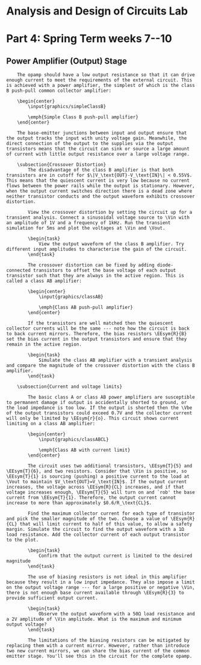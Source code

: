 # Analysis and Design of Circuits Lab
# Part 4: Spring Term weeks 7--10

## Power Amplifier (Output) Stage

        The opamp should have a low output resistance so that it can drive enough current to meet the requirements of the external circuit. This is achieved with a power amplifier, the simplest of which is the class B push-pull common collector amplifier:

        \begin{center}
            \input{graphics/simpleClassB}
            
            \emph{Simple Class B push-pull amplifier}
        \end{center}
        
        The base-emitter junctions between input and output ensure that the output tracks the input with unity voltage gain. Meanwhile, the direct connection of the output to the supplies via the output transistors means that the circuit can sink or source a large amount of current with little output resistance over a large voltage range.
        
        \subsection{Crossover Distortion}
            The disadvantage of the class B amplifier is that both transistors are in cutoff for $\|V_\text{OUT}-V_\text{IN}\| < 0.55V$. This means that the quiescent current is very low because no current flows between the power rails while the output is stationary. However, when the output current switches direction there is a dead zone where neither transistor conducts and the output waveform exhibits crossover distortion.
            
            View the crossover distortion by setting the circuit up for a transient analysis. Connect a sinusoidal voltage source to \Vin with an amplitude of 1V and a frequency of 1kHz. Run the transient simulation for 5ms and plot the voltages at \Vin and \Vout.
            
            \begin{task}          
                View the output waveform of the class B amplifier. Try different input amplitudes to characterise the gain of the circuit.
            \end{task}          
        
            The crossover distortion can be fixed by adding diode-connected transistors to offset the base voltage of each output transistor such that they are always in the active region. This is called a class AB amplifier:

            \begin{center}
                \input{graphics/classAB}
                
                \emph{Class AB push-pull amplifier}
            \end{center}
            
            If the transistors are well matched then the quiescent collector currents will be the same --- note how the circuit is back to back current mirrors. Therefore, the bias resistors \EEsym{R}{B} set the bias current in the output transistors and ensure that they remain in the active region.
            
            \begin{task}          
                Simulate the class AB amplifier with a transient analysis and compare the magnitude of the crossover distortion with the class B amplifier.
            \end{task}         

        \subsection{Current and voltage limits}
            
            The basic class A or class AB power amplifiers are susceptible to permanent damage if output is accidentally shorted to ground, or the load impedance is too low. If the output is shorted then the \Vbe of the output transistors could exceed 0.7V and the collector current will only be limited by \EEsym{r}{o}. This circuit shows current limiting on a class AB amplifier:
    
            \begin{center}
                \input{graphics/classABCL}
                
                \emph{Class AB with current limit}
            \end{center}
                
            The circuit uses two additional transistors, \EEsym{T}{5} and \EEsym{T}{6}, and two resistors. Consider that \Vin is positive, so \EEsym{T}{1} is sourcing (pushing) a positive current to the load at \Vout to maintain $V_\text{OUT}=V_\text{IN}$. If the output current increases, the voltage across \EEsym{R}{CL} increases, and if that voltage increases enough, \EEsym{T}{5} will turn on and `rob' the base current from \EEsym{T}{1}. Therefore, the output current cannot increase to more than approximately $0.6/R_\text{CL}$.
            
            Find the maximum collector current for each type of transistor and pick the smaller magnitude of the two. Choose a value of \EEsym{R}{CL} that will limit current to half of this value, to allow a safety margin. Simulate the circuit to find the output waveform with a 1Ω load resistance. Add the collector current of each output transistor to the plot.
        
            \begin{task}          
                Confirm that the output current is limited to the desired magnitude
            \end{task}
            
            The use of biasing resistors is not ideal in this amplifier because they result in a low input impedance. They also impose a limit on the output voltage range --- for a large positive or negative \Vin, there is not enough base current available through \EEsym{R}{3} to provide sufficient output current.
            
            \begin{task} 
                Observe the output waveform with a 50Ω load resistance and a 2V amplitude of \Vin amplitude. What is the maximum and minimum output voltage?
            \end{task}
            
            The limitations of the biasing resistors can be mitigated by replacing them with a current mirror. However, rather than introduce two new current mirrors, we can share the bias current of the common emitter stage. You'll see this in the circuit for the complete opamp.
